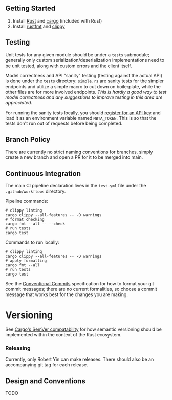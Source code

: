 ## Getting Started

1. Install [Rust](https://www.rust-lang.org/tools/install) and [cargo](https://github.com/rust-lang/cargo) (included with Rust)
2. Install [rustfmt](https://github.com/rust-lang/rustfmt) and [clippy](https://github.com/rust-lang/rust-clippy)

## Testing

Unit tests for any given module should be under a `tests` submodule; generally only custom serialization/deserialization implementations need to be unit tested, along with custom errors and the client itself.

Model correctness and API "sanity" testing (testing against the actual API) is done under the `tests` directory: `simple.rs` are sanity tests for the simpler endpoints and utilize a simple macro to cut down on boilerplate, while the other files are for more involved endpoints. *This is hardly a good way to test model correctness and any suggestions to improve testing in this area are appreciated.*

For running the sanity tests locally, you should [register for an API key](https://api-v3.mbta.com/register) and load it as an environment variable named `MBTA_TOKEN`. This is so that the tests don't run out of requests before being completed.

## Branch Policy

There are currently no strict naming conventions for branches, simply create a new branch and open a PR for it to be merged into main.

## Continuous Integration

The main CI pipeline declaration lives in the `test.yml` file under the `.github/workflows` directory.

Pipeline commands:
```shell
# clippy linting
cargo clippy --all-features -- -D warnings
# format checking
cargo fmt --all -- --check
# run tests
cargo test
```

Commands to run locally:
```shell
# clippy linting
cargo clippy --all-features -- -D warnings
# apply formatting
cargo fmt --all
# run tests
cargo test
```

See the [Conventional Commits](https://www.conventionalcommits.org/en/v1.0.0/) specification for how to format your git commit messages; there are no current formalities, so choose a commit message that works best for the changes you are making.

# Versioning

See [Cargo's SemVer compatability](https://doc.rust-lang.org/cargo/reference/semver.html) for how semantic versioning should be implemented within the context of the Rust ecosystem.

### Releasing

Currently, only Robert Yin can make releases. There should also be an accompanying git tag for each release.

<!-- DESIGN AND CONVENTIONS -->
## Design and Conventions

TODO
